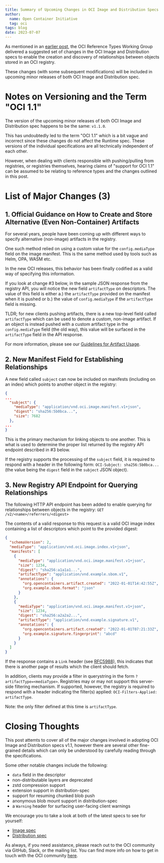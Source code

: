 ```yaml
---
title: Summary of Upcoming Changes in OCI Image and Distribution Specs v1.1
author:
  name: Open Container Initiative
  tag: oci
tags: blog
date: 2023-07-07
---
```


As mentioned in an [earlier post](./2023-01-26-oci-in-2023.md), the
OCI Reference Types Working Group delivered a suggested set of changes
in the OCI Image and Distribution specs to enable the creation and
discovery of relationships between objects stored in an OCI registry.

These changes (with some subsequent modifications) will be included in
upcoming minor releases of both OCI Image and Distribution spec.

# Notes on Versioning and the Term "OCI 1.1"

The version of the upcoming minor releases of both OCI Image and
Distribution spec happens to be the same: `v1.1.0`.

This has undoubtedly led to the term "OCI 1.1" which is a bit vague and
incorrect since these changes do not affect the Runtime spec. These versions
of the individual specifications are all technically independent of each other.

However, when dealing with clients responsible with pushing/pulling from
registries, or registries themselves, hearing claims of "support for OCI 1.1"
can be assumed to be relating to reference types and the changes
outlined in this post.

# List of Major Changes (3)

## 1. Official Guidance on How to Create and Store Alternative (Even Non-Container) Artifacts

For several years, people have been coming up with different ways to
specify alternative (non-image) artifacts in the registry.

One such method relied on using a custom value for the `config.mediaType`
field on the image manifest. This is the same method used by tools such
as Helm, OPA, WASM etc.

In the new OCI releases, this behavior has been finally codified as
a valid way of specifying this information.

If you look at change #3 below, in the sample JSON response from the registry API,
you will notice the new field `artifactType` on descriptors. The value of this field
is either a.) the `artifactType` provided on the manifest when it is pushed or
b.) the value of `config.mediaType` if the `artifactType` field is missing.

TLDR; for new clients pushing artifacts, there is a new top-level field called
`artifactType` which can be used to denote a custom, non-image artifact. If
an object is instead pushed with a custom artifact type in the `config.mediaType`
field (the old way), this value will be surfaced in the `artifactType` field
in the API response.

For more information, please see our
[Guidelines for Artifact Usage](https://github.com/opencontainers/image-spec/blob/main/manifest.md#guidelines-for-artifact-usage).

## 2. New Manifest Field for Establishing Relationships

A new field called `subject` can now be included on manifests
(including on an index) which points to another object in the registry:

```json
{
...
  "subject": {
    "mediaType": "application/vnd.oci.image.manifest.v1+json",
    "digest": "sha256:5b0bca...",
    "size": 7682
  },
...
}
```

This is the primary mechanism for linking objects to one another. This
is what is used to determine the proper list returned by the registry
API endpoint described in #3 below.

If the registry supports the processing of the `subject` field, it is required
to respond with a header in the following form: `OCI-Subject: sha256:5b0bca...`
(the value being the `digest` field in the `subject` JSON object).

## 3. New Registry API Endpoint for Querying Relationships

The following HTTP API endpoint has been added to enable
querying for relationships between objects in the registry:
`GET /v2/<name>/referrers/<digest>`

The contents of a valid response to this request is a valid OCI
image index containing a list of descriptors which point to the
provided digest:

```json
{
  "schemaVersion": 2,
  "mediaType": "application/vnd.oci.image.index.v1+json",
  "manifests": [
    {
      "mediaType": "application/vnd.oci.image.manifest.v1+json",
      "size": 1234,
      "digest": "sha256:a1a1a1...",
      "artifactType": "application/vnd.example.sbom.v1",
      "annotations": {
        "org.opencontainers.artifact.created": "2022-01-01T14:42:55Z",
        "org.example.sbom.format": "json"
      }
    },
    {
      "mediaType": "application/vnd.oci.image.manifest.v1+json",
      "size": 1234,
      "digest": "sha256:a2a2a2...",
      "artifactType": "application/vnd.example.signature.v1",
      "annotations": {
        "org.opencontainers.artifact.created": "2022-01-01T07:21:33Z",
        "org.example.signature.fingerprint": "abcd"
      }
    }
  ]
}
```

If the response contains a `Link` header
(see [RFC5988](https://www.rfc-editor.org/rfc/rfc5988.html)),
this indicates that there is another page of results which the client
should fetch.

In addition, clients may provide a filter in querystring in the form
`?artifactType=<mediaType>`. Registries may or may not support this
server-side filtering mechanism. If supported, however, the registry is
required to respond with a header indicating the filter(s) applied:
`OCI-Filters-Applied: artifactType`.

Note: the only filter defined at this time is `artifactType`.

# Closing Thoughts

This post attemts to cover all of the major changes involved in adopting
OCI Image and Distribution specs v1.1, however there are several other
fine-grained details which can only be understood by carefully reading
through the specifications.

Some other notable changes include the following:

- `data` field in the descriptor
- non-distributable layers are deprecated
- zstd compression support
- extension support in distribution-spec
- support for resuming chunked blob push
- anonymous blob mount support in distribution-spec
- a `Warning` header for surfacing user-facing client warnings

We encourage you to take a look at both of the latest specs to see for yourself:

- [Image spec](https://github.com/opencontainers/image-spec/blob/main/spec.md)
- [Distribution spec](https://github.com/opencontainers/distribution-spec/blob/main/spec.md)

As always, if you need assistance, please reach out to the OCI
community via GitHub, Slack, or the mailing list. You can find more
info on how to get in touch with the OCI community
[here](../../community/overview/).
